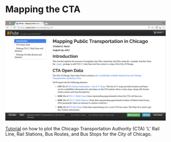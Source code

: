 # Mapping the CTA

[![](https://github.com/cenuno/Spatial_Visualizations/raw/master/Images/MapCTA.png)](https://rpubs.com/cenuno/Mapping_CTA)

[Tutorial](https://rpubs.com/cenuno/Mapping_CTA) on how to plot the Chicago Transportation Authority (CTA) 'L' Rail Line, Rail Stations, Bus Routes, and Bus Stops for the City of Chicago.
